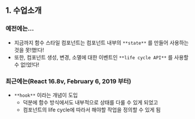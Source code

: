 ## 1. 수업소개

### 예전에는...
- 지금까지 함수 스타일 컴포넌트는   컴포넌트 내부의 `**state**` 를 만들어 사용하는 것을 못!했!다!
- 또한, 컴포넌트 생성, 변경, 소멸에 대한 이벤트인 `**life cycle API**` 를 사용할 수 없!었!다!

### 최근에는(React 16.8v, February 6, 2019 부터)
- `**hook**` 이라는 개념이 도입
    - 덕분에 함수 방식에서도 내부적으로 상태를 다룰 수 있게 되었고
    - 컴포넌트의 life cycle에 따라서 해야할 작업을 정의할 수 있게 됨
